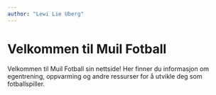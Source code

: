 ```yaml
---
author: "Lewi Lie Uberg"
---
```


# Velkommen til Muil Fotball

Velkommen til Muil Fotball sin nettside! Her finner du informasjon om egentrening, oppvarming og andre ressurser for å utvikle deg som fotballspiller.
